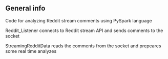 ## General info

Code for analyzing Reddit stream comments using PySpark language

Reddit_Listener connects to Reddit stream API and sends comments to the socket

StreamingRedditData reads the comments from the socket and prepeares some real time analyzes
